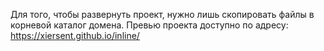 Для того, чтобы развернуть проект, нужно лишь скопировать файлы в корневой каталог домена.
Превью проекта доступно по адресу: https://xiersent.github.io/inline/